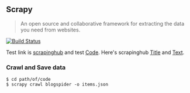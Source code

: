 ## Scrapy

> An open source and collaborative framework for extracting the data you need from websites. 

[![Build Status](http://img.shields.io/travis/badges/badgerbadgerbadger.svg?style=flat-square)](https://github.com/DENGYaqi)

Test link is [scrapinghub](https://blog.scrapinghub.com/) and test [Code](tutorial/tutorial/spiders/ScrapingHub.py). Here's scrapinghub [Title](tutorial/tutorial/spiders/items_title.json) and [Text](tutorial/tutorial/spiders/items_text_of_thumbnail_page.json).

### Crawl and Save data
```shell
$ cd path/of/code
$ scrapy crawl blogspider -o items.json
```
